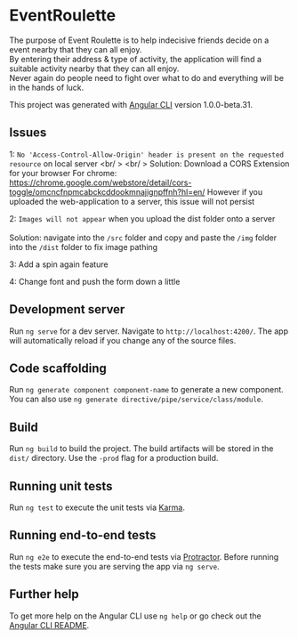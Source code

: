 # EventRoulette

The purpose of Event Roulette is to help indecisive friends decide on a event nearby that they can all enjoy. <br/>
By entering their address & type of activity, the application will find a suitable activity nearby that they can all enjoy. <br />
Never again do people need to fight over what to do and everything will be in the hands of luck. 

This project was generated with [Angular CLI](https://github.com/angular/angular-cli) version 1.0.0-beta.31.

## Issues
1: `No 'Access-Control-Allow-Origin' header is present on the requested resource` on local server <br/ > <br/ >
Solution: Download a CORS Extension for your browser
For chrome: https://chrome.google.com/webstore/detail/cors-toggle/omcncfnpmcabckcddookmnajignpffnh?hl=en/
However if you uploaded the web-application to a server, this issue will not persist

2: `Images will not appear` when you upload the dist folder onto a server <br /> <br />
Solution: navigate into the `/src` folder and copy and paste the `/img` folder into the `/dist` folder to fix image pathing

3: Add a spin again feature

4: Change font and push the form down a little


## Development server
Run `ng serve` for a dev server. Navigate to `http://localhost:4200/`. The app will automatically reload if you change any of the source files.

## Code scaffolding

Run `ng generate component component-name` to generate a new component. You can also use `ng generate directive/pipe/service/class/module`.

## Build

Run `ng build` to build the project. The build artifacts will be stored in the `dist/` directory. Use the `-prod` flag for a production build.

## Running unit tests

Run `ng test` to execute the unit tests via [Karma](https://karma-runner.github.io).

## Running end-to-end tests

Run `ng e2e` to execute the end-to-end tests via [Protractor](http://www.protractortest.org/).
Before running the tests make sure you are serving the app via `ng serve`.

## Further help

To get more help on the Angular CLI use `ng help` or go check out the [Angular CLI README](https://github.com/angular/angular-cli/blob/master/README.md).
